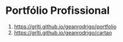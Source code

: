 # Portfólio Profissional
1. https://grlti.github.io/geanrodrigo/portfolio
2. https://grlti.github.io/geanrodrigo/cartao
